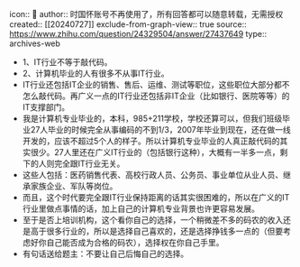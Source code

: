 icon:: 💾
author:: 时国怀账号不再使用了，所有回答都可以随意转载，无需授权
created:: [[20240727]]
exclude-from-graph-view:: true
source:: https://www.zhihu.com/question/24329504/answer/27437649
type:: archives-web

- 1、IT行业不等于敲代码。
- 2、计算机毕业的人有很多不从事IT行业。
- IT行业还包括IT企业的销售、售后、运维、测试等职位，这些职位大部分都不怎么敲代码。再广义一点的IT行业还包括非IT企业（比如银行、医院等等）的IT支撑部门。
- 我是计算机专业毕业的，本科，985+211学校，学校还算可以，但我们班级毕业27人毕业的时候完全从事编码的不到1/3，2007年毕业到现在，还在做一线开发的，应该不超过5个人的样子。所以计算机专业毕业的人真正敲代码的其实很少。27人里还在广义IT行业的（包括银行这种），大概有一半多一点，剩下的人则完全跟IT行业无关。
- 这些人包括：医药销售代表、高校行政人员、公务员、事业单位从业人员、继承家族企业、军队等岗位。
- 而且，这个时代要完全跟IT行业保持距离的话其实很困难的，所以在广义的IT行业里做点事情的话，加上自己的计算机专业背景也许更容易发展。
- 至于是否上培训机构，这个看你自己的选择，一个稍微差不多的码农的收入还是高于很多行业的，所以是选择自己喜欢的，还是选择挣钱多一点的（但要考虑好你自己能否成为合格的码农），选择权在你自己手里。
- 有句话送给题主：不要让自己后悔自己的选择。